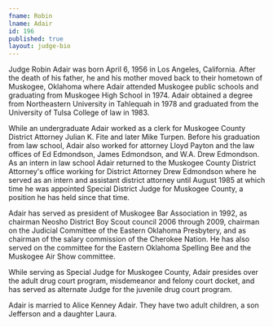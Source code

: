 ```yaml
---
fname: Robin
lname: Adair
id: 196
published: true
layout: judge-bio
---
```

Judge Robin Adair was born April 6, 1956 in Los Angeles, California.
After the death of his father, he and his mother moved back to their
hometown of Muskogee, Oklahoma where Adair attended Muskogee public
schools and graduating from Muskogee High School in 1974. Adair obtained
a degree from Northeastern University in Tahlequah in 1978 and graduated
from the University of Tulsa College of law in 1983.

While an undergraduate Adair worked as a clerk for Muskogee County
District Attorney Julian K. Fite and later Mike Turpen. Before his
graduation from law school, Adair also worked for attorney Lloyd Payton
and the law offices of Ed Edmondson, James Edmondson, and W.A. Drew
Edmondson. As an intern in law school Adair returned to the Muskogee
County District Attorney's office working for District Attorney Drew
Edmondson where he served as an intern and assistant district attorney
until August 1985 at which time he was appointed Special District Judge
for Muskogee County, a position he has held since that time.

Adair has served as president of Muskogee Bar Association in 1992, as
chairman Neosho District Boy Scout council 2006 through 2009, chairman
on the Judicial Committee of the Eastern Oklahoma Presbytery, and as
chairman of the salary commission of the Cherokee Nation. He has also
served on the committee for the Eastern Oklahoma Spelling Bee and the
Muskogee Air Show committee.

While serving as Special Judge for Muskogee County, Adair presides over
the adult drug court program, misdemeanor and felony court docket, and
has served as alternate Judge for the juvenile drug court program.

Adair is married to Alice Kenney Adair. They have two adult children, a
son Jefferson and a daughter Laura.
